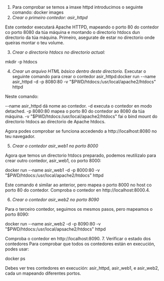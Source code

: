 1. Para comprobar se temos a imaxe httpd introducimos o seguinte comando:
docker images
2. *Crear o primeiro contedor: asir_httpd*

Este contedor executará Apache HTTPD, mapeando o porto 80 do contedor co porto 8080 da túa máquina e montando o directorio htdocs dun directorio da túa máquina. Primeiro, asegurate de estar no directorio onde queiras montar o teu volume.

3. *Crear o directorio htdocs no directorio actual:*

mkdir -p htdocs

4. *Crear un arquivo HTML básico dentro deste directorio.*
Executar o seguinte comando para crear o contedor asir_httpd:docker run --name asir_httpd -d -p 8080:80 -v "$PWD/htdocs:/usr/local/apache2/htdocs" httpd

Neste comando:

--name asir_httpd dá nome ao contedor.
-d executa o contedor en modo detached.
-p 8080:80 mapea o porto 80 do contedor ao 8080 da túa máquina.
-v "$PWD/htdocs:/usr/local/apache2/htdocs" fai o bind mount do directorio htdocs ao directorio de Apache htdocs.

Agora podes comprobar se funciona accedendo a http://localhost:8080 no teu navegador.

5. *Crear o contedor asir_web1 no porto 8000*

Agora que temos un directorio htdocs preparado, podemos reutilizalo para crear outro contedor, asir_web1, co porto 8000:

docker run --name asir_web1 -d -p 8000:80 -v "$PWD/htdocs:/usr/local/apache2/htdocs" httpd

Este comando é similar ao anterior, pero mapea o porto 8000 no host co porto 80 do contedor.
Comproba o contedor en http://localhost:8000.4. 

6. *Crear o contedor asir_web2 no porto 8090*

Para o terceiro contedor, seguimos os mesmos pasos, pero mapeamos o porto 8090:

docker run --name asir_web2 -d -p 8090:80 -v "$PWD/htdocs:/usr/local/apsache2/htdocs" httpd

Comproba o contedor en http://localhost:8090.
7. Verificar o estado dos contedores
Para comprobar que todos os contedores están en execución, podes usar:

docker ps

Debes ver tres contedores en execución: asir_httpd, asir_web1, e asir_web2, cada un mapeando diferentes portos.